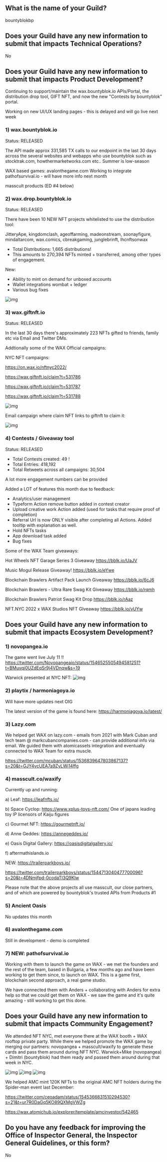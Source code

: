 ## What is the name of your Guild?

bountyblokbp

## Does your Guild have any new information to submit that impacts Technical Operations?

No


## Does your Guild have any new information to submit that impacts Product Development?

Continuing to support/maintain the wax.bountyblok.io APIs/Portal, the distribution drop tool, GIFT NFT, and now the new "Contests by bountyblok" portal.


Working on new UI/UX landing pages - this is delayed and will go live next week


### 1) wax.bountyblok.io

Status: RELEASED

The API made approx 331,585 TX calls to our endpoint in the last 30 days across the several websites and webapps who use bountyblok such as stocktrak.com, howthermarketworks.com etc.. Summer is low-season 

WAX based games:
avalonthegame.com
Working to integrate pathofsurvival.io - will have more info next month

masscult products (ED #4 below)


### 2) wax.drop.bountyblok.io

Status: RELEASED

There have been 10 NEW NFT projects whitelisted to use the distribution tool:

JitteryApe, kingdomclash, ageoffarming, madeonstream, soonayfigure, mindaltarcom, wax.comics, cbreakgaming, junglebrinft, lhcnftsonwax

- Total Distributions: 1,665 distributions! 
- This amounts to 270,394 NFTs minted + transferred, among other types of engagement.

New:
- Ability to mint on demand for unboxed accounts
- Wallet integrations wombat + ledger
- Various bug fixes

![img](https://i.ibb.co/kMsRk5d/1ce493f0-286e-475e-a848-a6f6130e5c38-1.png)


### 3) wax.giftnft.io

Status: RELEASED

In the last 30 days there's approximately 223 NFTs gifted to friends, family etc via Email and Twitter DMs.

Addtionally some of the WAX Official campaigns:

NYC NFT campaigns:

https://on.wax.io/nftnyc2022/

https://wax.giftnft.io/claim?t=531786

https://wax.giftnft.io/claim?t=531787

https://wax.giftnft.io/claim?t=531788



![img](https://i.ibb.co/9ykx3sP/screenshot-on-wax-io-2022-06-17-08-50-32-1.png)

Email campaign where claim NFT links to giftnft to claim it:

![img](https://i.ibb.co/w6s1FqP/screenshot-i-ibb-co-2022-07-15-11-21-48.png)


### 4) Contests / Giveaway tool

Status: RELEASED

- Total Contests created: 49 !
- Total Entries: 418,192
- Total Retweets across all campaigns: 30,504 

A lot more engagement numbers can be provided

Added a LOT of features this month due to feedback:

- Analytics/user management
- Typeform Action remove button added in contest creator 
- Upload creative work Action added (used for tasks that require proof of completion)
- Referral Url is now ONLY visible after completing all Actions. Added tooltip with explanation as well.
- Hold NFTs tasks 
- App download task added
- Bug fixes

Some of the WAX Team giveaways:

Hot Wheels NFT Garage Series 3 Giveaway
https://bblk.io/UaJV

Music Mogul Release Giveaway!
https://bblk.io/eYwe

Blockchain Brawlers Artifact Pack Launch Giveaway
https://bblk.io/6cJ6

Blockchain Brawlers - Ultra Rare Swag Kit Giveaway
https://bblk.io/rqmh

Blockchain Brawlers Patriot Swag Kit Drop
https://bblk.io/rAaz

NFT.NYC 2022 x WAX Studios NFT GIveaway
https://bblk.io/vUYw

## Does your Guild have any new information to submit that impacts Ecosystem Development?


### 1) novopangea.io

The game went live July 11 !! https://twitter.com/Novopangeaio/status/1546525505494581251?t=BMuvqj0UZdEqSr9j4VDnqw&s=19

Warwick presented at NYC NFT: ![img](https://i.ibb.co/Tw52t3z/photo-5014958008886733483-y-1.jpg)


### 2) playtix / harmoniagoya.io

Will have more updates next OIG

The latest version of the game is found here: https://harmoniagoya.io/latest/


### 3) Lazy.com

We helped get WAX on lazy.com - emails from 2021 with Mark Cuban and tech team @ markcubancompanies.com - can provide additional info via email. We guided them with atomicassets integration and eventually connected to WAX Team for extra muscle.

https://twitter.com/mcuban/status/1536839647803867137?s=20&t=GJY4vcUEA7a9ZyLWi14ffg


### 4) masscult.co/waxify

Currently up and running:

a) Leaf: https://leafnfts.io/

b) Space Cyclop: https://www.xplus-toys-nft.com/
One of japans leading toy IP licensors of Kaiju figures

c) Gourmet NFT: https://gourmetnft.io/

d) Anne Geddes: https://annegeddes.io/

e) Oasis Digital Gallery: https://oasisdigitalgallery.io/

f) aftermathislands.io


NEW: https://trailerparkboys.io/

https://twitter.com/trailerparkboys/status/1544713040477700096?s=20&t=4DNmjfpd-0codaTI3Q9Klw


Please note that the above projects all use masscult, our close partners, and of which are powered by bountyblok's trusted APIs from Products #1


### 5) Ancient Oasis 

No updates this month


### 6) avalonthegame.com

Still in development - demo is completed

### 7) NEW: pathofsurvival.io

Working with them to launch the game on WAX - we met the founders and the rest of the team, based in Bulgaria, a few months ago and have been working to get them since, to launch on WAX. This is a game first, blockchain second approach, a real game studio.

We have connected them with Anders + collaborating with Anders for extra help so that we could get them on WAX - we saw the game and it's quite amazing - still working to get this done.

## Does your Guild have any new information to submit that impacts Community Engagement?

We attended NFT NYC, met everyone there at the WAX booth + WAX rooftop private party. While there we helped promote the WAX game by merging our partners: novopangea + masscult/waxify to generate these cards and pass them around during NFT NYC. Warwick+Mike (novopangea) + Dimitri (bountyblok) had them ready and passed them around during that week in NYC.

![img](https://i.ibb.co/bBcNF3K/IMG-20220608-WA0003.jpg)
![img](https://i.ibb.co/mtNkNzH/PXL-20220622-144703081.jpg)
![img](https://i.ibb.co/F4Sw2Zk/PXL-20220622-144708322.jpg)


We helped AMC mint 120K NFTs to the original AMC NFT holders during the Spider-man event last December:

https://twitter.com/ceoadam/status/1545366831510294530?s=21&t=ur7R0DaGq5KO89QXMgVWZg

https://wax.atomichub.io/explorer/template/amcinvestor/542465


## Do you have any feedback for improving the Office of Inspector General, the Inspector General Guidelines, or this form?

No
